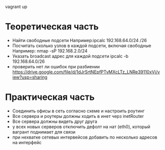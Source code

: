 vagrant up



# Теоретическая часть
- Найти свободные подсети 
    Например:ipcalc 192.168.64.0/24 /26
- Посчитать сколько узлов в каждой подсети, включая свободные
       Например: nmap -sP 192.168.2.0/24
- Указать broadcast адрес для каждой подсети
        ipcalc -b 192.168.64.0/26
- проверить нет ли ошибок при разбиении
https://drive.google.com/file/d/1dJrSrtNEpfPTvMXcLTz_LNRe39110xVj/view?usp=sharing

# Практическая часть
- Соединить офисы в сеть согласно схеме и настроить роутинг
- Все сервера и роутеры должны ходить в инет черз inetRouter
- Все сервера должны видеть друг друга
- у всех новых серверов отключить дефолт на нат (eth0), который вагрант поднимает для связи
- при нехватке сетевых интервейсов добавить по несколько адресов на интерфейс

